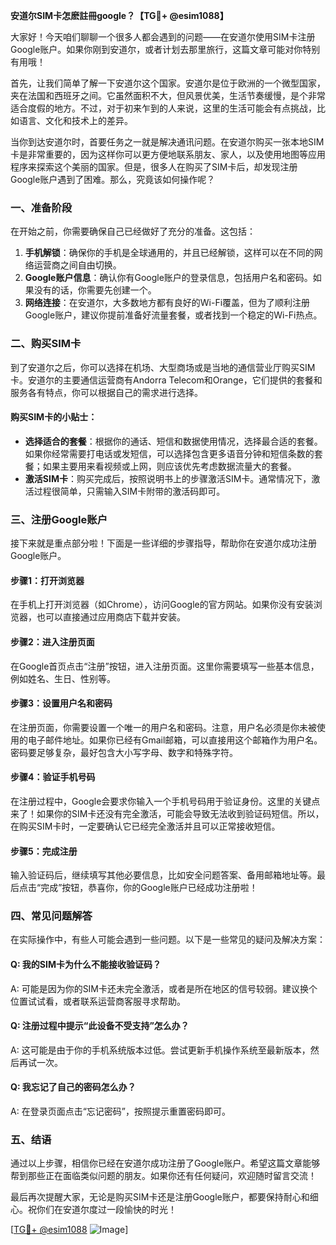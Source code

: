 **安道尔SIM卡怎麽註冊google？【TG💪+ @esim1088】**

大家好！今天咱们聊聊一个很多人都会遇到的问题——在安道尔使用SIM卡注册Google账户。如果你刚到安道尔，或者计划去那里旅行，这篇文章可能对你特别有用哦！

首先，让我们简单了解一下安道尔这个国家。安道尔是位于欧洲的一个微型国家，夹在法国和西班牙之间。它虽然面积不大，但风景优美，生活节奏缓慢，是个非常适合度假的地方。不过，对于初来乍到的人来说，这里的生活可能会有点挑战，比如语言、文化和技术上的差异。

当你到达安道尔时，首要任务之一就是解决通讯问题。在安道尔购买一张本地SIM卡是非常重要的，因为这样你可以更方便地联系朋友、家人，以及使用地图等应用程序来探索这个美丽的国家。但是，很多人在购买了SIM卡后，却发现注册Google账户遇到了困难。那么，究竟该如何操作呢？

### 一、准备阶段

在开始之前，你需要确保自己已经做好了充分的准备。这包括：

1. **手机解锁**：确保你的手机是全球通用的，并且已经解锁，这样可以在不同的网络运营商之间自由切换。
2. **Google账户信息**：确认你有Google账户的登录信息，包括用户名和密码。如果没有的话，你需要先创建一个。
3. **网络连接**：在安道尔，大多数地方都有良好的Wi-Fi覆盖，但为了顺利注册Google账户，建议你提前准备好流量套餐，或者找到一个稳定的Wi-Fi热点。

### 二、购买SIM卡

到了安道尔之后，你可以选择在机场、大型商场或是当地的通信营业厅购买SIM卡。安道尔的主要通信运营商有Andorra Telecom和Orange，它们提供的套餐和服务各有特点，你可以根据自己的需求进行选择。

#### 购买SIM卡的小贴士：
- **选择适合的套餐**：根据你的通话、短信和数据使用情况，选择最合适的套餐。如果你经常需要打电话或发短信，可以选择包含更多语音分钟和短信条数的套餐；如果主要用来看视频或上网，则应该优先考虑数据流量大的套餐。
- **激活SIM卡**：购买完成后，按照说明书上的步骤激活SIM卡。通常情况下，激活过程很简单，只需输入SIM卡附带的激活码即可。

### 三、注册Google账户

接下来就是重点部分啦！下面是一些详细的步骤指导，帮助你在安道尔成功注册Google账户。

#### 步骤1：打开浏览器
在手机上打开浏览器（如Chrome），访问Google的官方网站。如果你没有安装浏览器，也可以直接通过应用商店下载并安装。

#### 步骤2：进入注册页面
在Google首页点击“注册”按钮，进入注册页面。这里你需要填写一些基本信息，例如姓名、生日、性别等。

#### 步骤3：设置用户名和密码
在注册页面，你需要设置一个唯一的用户名和密码。注意，用户名必须是你未被使用的电子邮件地址。如果你已经有Gmail邮箱，可以直接用这个邮箱作为用户名。密码要足够复杂，最好包含大小写字母、数字和特殊字符。

#### 步骤4：验证手机号码
在注册过程中，Google会要求你输入一个手机号码用于验证身份。这里的关键点来了！如果你的SIM卡还没有完全激活，可能会导致无法收到验证码短信。所以，在购买SIM卡时，一定要确认它已经完全激活并且可以正常接收短信。

#### 步骤5：完成注册
输入验证码后，继续填写其他必要信息，比如安全问题答案、备用邮箱地址等。最后点击“完成”按钮，恭喜你，你的Google账户已经成功注册啦！

### 四、常见问题解答

在实际操作中，有些人可能会遇到一些问题。以下是一些常见的疑问及解决方案：

#### Q: 我的SIM卡为什么不能接收验证码？
A: 可能是因为你的SIM卡还未完全激活，或者是所在地区的信号较弱。建议换个位置试试看，或者联系运营商客服寻求帮助。

#### Q: 注册过程中提示“此设备不受支持”怎么办？
A: 这可能是由于你的手机系统版本过低。尝试更新手机操作系统至最新版本，然后再试一次。

#### Q: 我忘记了自己的密码怎么办？
A: 在登录页面点击“忘记密码”，按照提示重置密码即可。

### 五、结语

通过以上步骤，相信你已经在安道尔成功注册了Google账户。希望这篇文章能够帮到那些正在面临类似问题的朋友。如果你还有任何疑问，欢迎随时留言交流！

最后再次提醒大家，无论是购买SIM卡还是注册Google账户，都要保持耐心和细心。祝你们在安道尔度过一段愉快的时光！

[[TG💪+ @esim1088](https://t.me/s/esim1088) ![Image](https://i.postimg.cc/4NQfJmqS/Snipaste-2025-05-13-00-14-12.png)]